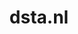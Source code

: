 ---
layout: post
title: "dsta.nl"
internal_url: "/dutchgov/dsta.nl.html"
subdomains_count: 12
all_subdomains_count: 16
urls_count: 7
ssl_rank: 100
http_rank: 69.285714285714
url_link: /data/dsta.nl/urls.txt
all_subdomains_link: /data/dsta.nl/all_subdomains.txt
subdomains_link: /data/dsta.nl/subdomains.txt
categories: dutchgov
---